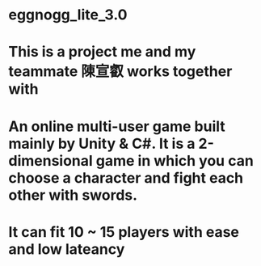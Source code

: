 # eggnogg_lite_3.0
# This is a project me and my teammate 陳宣叡 works together with
# An online multi-user game built mainly by Unity & C#. It is a 2-dimensional game in which you can choose a character and fight each other with swords.
# It can fit 10 ~ 15 players with ease and low lateancy
